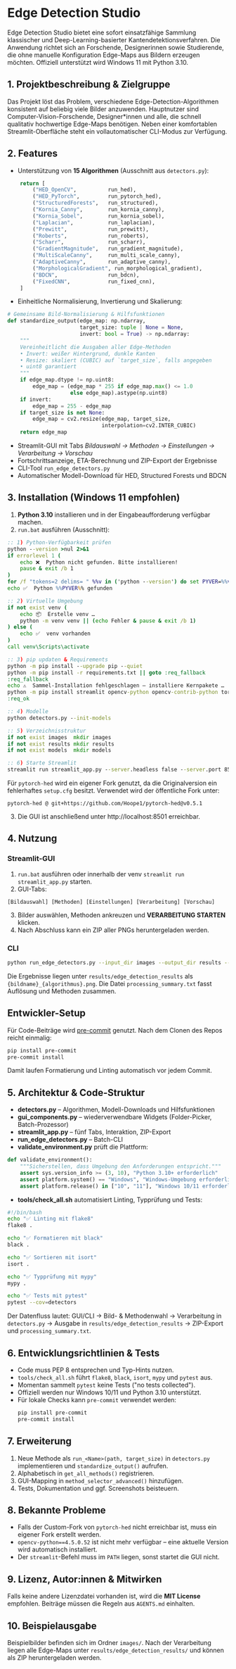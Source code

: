 # Edge Detection Studio

Edge Detection Studio bietet eine sofort einsatzfähige Sammlung klassischer und Deep-Learning-basierter Kantendetektionsverfahren. Die Anwendung richtet sich an Forschende, Designerinnen sowie Studierende, die ohne manuelle Konfiguration Edge-Maps aus Bildern erzeugen möchten. Offiziell unterstützt wird Windows 11 mit Python 3.10.

## 1. Projektbeschreibung & Zielgruppe

Das Projekt löst das Problem, verschiedene Edge-Detection-Algorithmen konsistent auf beliebig viele Bilder anzuwenden. Hauptnutzer sind Computer-Vision-Forschende, Designer*innen und alle, die schnell qualitativ hochwertige Edge-Maps benötigen. Neben einer komfortablen Streamlit-Oberfläche steht ein vollautomatischer CLI-Modus zur Verfügung.

## 2. Features

- Unterstützung von **15 Algorithmen** (Ausschnitt aus `detectors.py`):
```python
    return [
        ("HED_OpenCV",          run_hed),
        ("HED_PyTorch",         run_pytorch_hed),
        ("StructuredForests",   run_structured),
        ("Kornia_Canny",        run_kornia_canny),
        ("Kornia_Sobel",        run_kornia_sobel),
        ("Laplacian",           run_laplacian),
        ("Prewitt",             run_prewitt),
        ("Roberts",             run_roberts),
        ("Scharr",              run_scharr),
        ("GradientMagnitude",   run_gradient_magnitude),
        ("MultiScaleCanny",     run_multi_scale_canny),
        ("AdaptiveCanny",       run_adaptive_canny),
        ("MorphologicalGradient", run_morphological_gradient),
        ("BDCN",                run_bdcn),
        ("FixedCNN",            run_fixed_cnn),
    ]
```
- Einheitliche Normalisierung, Invertierung und Skalierung:
```python
# Gemeinsame Bild-Normalisierung & Hilfsfunktionen
def standardize_output(edge_map: np.ndarray,
                       target_size: tuple | None = None,
                       invert: bool = True) -> np.ndarray:
    """
    Vereinheitlicht die Ausgaben aller Edge-Methoden
    • Invert: weißer Hintergrund, dunkle Kanten
    • Resize: skaliert (CUBIC) auf `target_size`, falls angegeben
    • uint8 garantiert
    """
    if edge_map.dtype != np.uint8:
        edge_map = (edge_map * 255 if edge_map.max() <= 1.0
                    else edge_map).astype(np.uint8)
    if invert:
        edge_map = 255 - edge_map
    if target_size is not None:
        edge_map = cv2.resize(edge_map, target_size,
                              interpolation=cv2.INTER_CUBIC)
    return edge_map
```
- Streamlit-GUI mit Tabs *Bildauswahl → Methoden → Einstellungen → Verarbeitung → Vorschau*
- Fortschrittsanzeige, ETA-Berechnung und ZIP-Export der Ergebnisse
- CLI-Tool `run_edge_detectors.py`
- Automatischer Modell-Download für HED, Structured Forests und BDCN

## 3. Installation (Windows 11 empfohlen)

1. **Python 3.10** installieren und in der Eingabeaufforderung verfügbar machen.
2. `run.bat` ausführen (Ausschnitt):
```bat
:: 1) Python-Verfügbarkeit prüfen
python --version >nul 2>&1
if errorlevel 1 (
    echo ❌  Python nicht gefunden. Bitte installieren!
    pause & exit /b 1
)
for /f "tokens=2 delims= " %%v in ('python --version') do set PYVER=%%v
echo ✅  Python %%PYVER%% gefunden

:: 2) Virtuelle Umgebung
if not exist venv (
    echo 📦  Erstelle venv …
    python -m venv venv || (echo Fehler & pause & exit /b 1)
) else (
    echo ✅  venv vorhanden
)
call venv\Scripts\activate

:: 3) pip updaten & Requirements
python -m pip install --upgrade pip --quiet
python -m pip install -r requirements.txt || goto :req_fallback
:req_fallback
echo ⚠️  Sammel-Installation fehlgeschlagen – installiere Kernpakete …
python -m pip install streamlit opencv-python opencv-contrib-python torch torchvision kornia requests pillow numpy pytorch-hed
:req_ok

:: 4) Modelle
python detectors.py --init-models

:: 5) Verzeichnisstruktur
if not exist images  mkdir images
if not exist results mkdir results
if not exist models  mkdir models

:: 6) Starte Streamlit
streamlit run streamlit_app.py --server.headless false --server.port 8501
```
   Für `pytorch-hed` wird ein eigener Fork genutzt, da die Originalversion ein fehlerhaftes `setup.cfg` besitzt. Verwendet wird der öffentliche Fork unter:
   ```
   pytorch-hed @ git+https://github.com/Hoope1/pytorch-hed@v0.5.1
   ```
3. Die GUI ist anschließend unter http://localhost:8501 erreichbar.

## 4. Nutzung

### Streamlit-GUI
1. `run.bat` ausführen oder innerhalb der venv `streamlit run streamlit_app.py` starten.
2. GUI-Tabs:
```
[Bildauswahl] [Methoden] [Einstellungen] [Verarbeitung] [Vorschau]
```
3. Bilder auswählen, Methoden ankreuzen und **VERARBEITUNG STARTEN** klicken.
4. Nach Abschluss kann ein ZIP aller PNGs heruntergeladen werden.

### CLI
```bash
python run_edge_detectors.py --input_dir images --output_dir results --methods Kornia_Canny HED_PyTorch
```
Die Ergebnisse liegen unter `results/edge_detection_results` als `{bildname}_{algorithmus}.png`. Die Datei `processing_summary.txt` fasst Auflösung und Methoden zusammen.

## Entwickler-Setup
Für Code-Beiträge wird [pre-commit](https://pre-commit.com) genutzt. Nach dem
Clonen des Repos reicht einmalig:

```bash
pip install pre-commit
pre-commit install
```

Damit laufen Formatierung und Linting automatisch vor jedem Commit.

## 5. Architektur & Code-Struktur
- **detectors.py** – Algorithmen, Modell-Downloads und Hilfsfunktionen
- **gui_components.py** – wiederverwendbare Widgets (Folder-Picker, Batch-Prozessor)
- **streamlit_app.py** – fünf Tabs, Interaktion, ZIP-Export
- **run_edge_detectors.py** – Batch-CLI
- **validate_environment.py** prüft die Plattform:
```python
def validate_environment():
    """Sicherstellen, dass Umgebung den Anforderungen entspricht."""
    assert sys.version_info >= (3, 10), "Python 3.10+ erforderlich"
    assert platform.system() == "Windows", "Windows-Umgebung erforderlich"
    assert platform.release() in ["10", "11"], "Windows 10/11 erforderlich"
```
- **tools/check_all.sh** automatisiert Linting, Typprüfung und Tests:
```bash
#!/bin/bash
echo "✅ Linting mit flake8"
flake8 .

echo "✅ Formatieren mit black"
black .

echo "✅ Sortieren mit isort"
isort .

echo "✅ Typprüfung mit mypy"
mypy .

echo "✅ Tests mit pytest"
pytest --cov=detectors
```
Der Datenfluss lautet: GUI/CLI → Bild- & Methodenwahl → Verarbeitung in `detectors.py` → Ausgabe in `results/edge_detection_results` → ZIP-Export und `processing_summary.txt`.

## 6. Entwicklungsrichtlinien & Tests
- Code muss PEP 8 entsprechen und Typ-Hints nutzen.
- `tools/check_all.sh` führt `flake8`, `black`, `isort`, `mypy` und `pytest` aus.
- Momentan sammelt `pytest` keine Tests ("no tests collected").
- Offiziell werden nur Windows 10/11 und Python 3.10 unterstützt.
- Für lokale Checks kann `pre-commit` verwendet werden:
  ```bash
  pip install pre-commit
  pre-commit install
  ```

## 7. Erweiterung
1. Neue Methode als `run_<Name>(path, target_size)` in `detectors.py` implementieren und `standardize_output()` aufrufen.
2. Alphabetisch in `get_all_methods()` registrieren.
3. GUI-Mapping in `method_selector_advanced()` hinzufügen.
4. Tests, Dokumentation und ggf. Screenshots beisteuern.

## 8. Bekannte Probleme
- Falls der Custom-Fork von `pytorch-hed` nicht erreichbar ist, muss ein eigener Fork erstellt werden.
- `opencv-python==4.5.0.52` ist nicht mehr verfügbar – eine aktuelle Version wird automatisch installiert.
- Der `streamlit`-Befehl muss im `PATH` liegen, sonst startet die GUI nicht.

## 9. Lizenz, Autor:innen & Mitwirken
Falls keine andere Lizenzdatei vorhanden ist, wird die **MIT License** empfohlen. Beiträge müssen die Regeln aus `AGENTS.md` einhalten.

## 10. Beispielausgabe
Beispielbilder befinden sich im Ordner `images/`. Nach der Verarbeitung liegen alle Edge-Maps unter `results/edge_detection_results/` und können als ZIP heruntergeladen werden.
